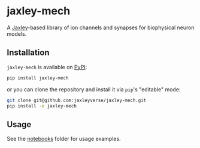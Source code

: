 # jaxley-mech

A [Jaxley](https://github.com/mackelab/jaxley)-based library of ion channels and synapses for biophysical neuron models.

## Installation

`jaxley-mech` is available on [PyPI](https://pypi.org/project/jaxley-mech/):

```bash
pip install jaxley-mech
```

or you can clone the repository and install it via `pip`'s "editable" mode:

```bash
git clone git@github.com:jaxleyverse/jaxley-mech.git
pip install -e jaxley-mech
```

## Usage

See the [notebooks](notebooks) folder for usage examples.
